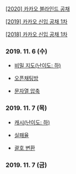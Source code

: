 
[[2020] 카카오 블라인드 공채](/2020/README.md)

[[2019] 카카오 신입 공채 1차](/2019/README.md)

[[2018] 카카오 신입 공채 1차](/2018/README.md)



### 2019. 11. 6 (수)

* [비밀 지도(난이도: 하)](https://github.com/SwiftAlgorithmClub/BlastingKakao/blob/master/2018/README.md#1-%EB%B9%84%EB%B0%80-%EC%A7%80%EB%8F%84%EB%82%9C%EC%9D%B4%EB%8F%84-%ED%95%98)


* [오픈채팅방](https://github.com/SwiftAlgorithmClub/BlastingKakao/blob/master/2019/README.md#1-%EC%98%A4%ED%94%88%EC%B1%84%ED%8C%85%EB%B0%A9)


* [문자열 압축](https://github.com/SwiftAlgorithmClub/BlastingKakao/blob/master/2020/README.md#1-%EB%AC%B8%EC%9E%90%EC%97%B4-%EC%95%95%EC%B6%95)


### 2019. 11. 7 (목)


* [캐시(난이도: 하)](https://programmers.co.kr/learn/courses/30/lessons/17680)


* [실패율](https://www.welcomekakao.com/learn/courses/30/lessons/42889)


* [괄호 변환](https://programmers.co.kr/learn/courses/30/lessons/60058)


### 2019. 11. 7 (금)
